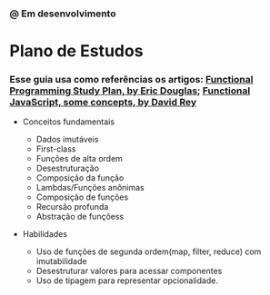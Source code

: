 ### @ Em desenvolvimento 
# Plano de Estudos

### Esse guia usa como referências os artigos: [Functional Programming Study Plan, by Eric Douglas](https://ericdouglas.github.io/2016/12/04/functional-programming-study-plan/); [Functional JavaScript, some concepts, by David Rey](https://dreyacosta.com/functional-javascript/)

- Conceitos fundamentais
    - Dados imutáveis
    - First-class
    - Funções de alta ordem
    - Desestruturação
    - Composição da função
    - Lambdas/Funções anônimas
    - Composição de funções
    - Recursão profunda
    - Abstração de funçõess

- Habilidades
    - Uso de funções de segunda ordem(map, filter, reduce) com imutabilidade
    - Desestruturar valores para acessar componentes
    - Uso de tipagem para representar opcionalidade.
